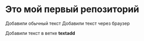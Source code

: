 # Это мой первый репозиторий

Добавили обычный текст
Добавили текст через браузер

Добавили текст в ветке **textadd**
